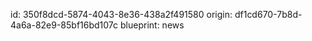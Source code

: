 id: 350f8dcd-5874-4043-8e36-438a2f491580
origin: df1cd670-7b8d-4a6a-82e9-85bf16bd107c
blueprint: news
